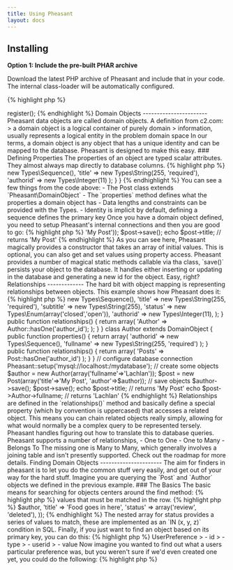 ```yaml
---
title: Using Pheasant
layout: docs
---
```


Installing
----------

**Option 1: Include the pre-built PHAR archive**

Download the latest PHP archive of Pheasant and include that in your code. The internal class-loader will be automatically configured.

{% highlight php %}
<?php

require_once('lib/pheasant.phar');

{% endhighlight %}

**Option 2: Using the built in class-loader**

Pheasant complies to PSR-0 standards, which means you can use it with most classloaders simply by including the `pheasant\lib` directory in your `include_path`. Alternately, Pheasant comes with a classloader:

{% highlight php %}
<?php

require_once('lib/pheasant/lib/Pheasant/ClassLoader.php');

$classloader = new \Pheasant\ClassLoader();
$classloader->register();
{% endhighlight %}


Domain Objects
-----------------------

Pheasant data objects are called domain objects. A definition from c2.com:

> a domain object is a logical container of purely domain
> information, usually represents a logical entity in the problem domain space

In our terms, a domain object is any object that has a unique identity and
can be mapped to the database. Pheasant is designed to make this easy.

### Defining Properties

The properties of an object are typed scalar attributes. They almost always
map directly to database columns.

{% highlight php %}
<?php

use \Pheasant;
use \Pheasant\Types;

class Post extends Pheasant\DomainObject
{
  public function properties()
  {
    return array(
      'postid'   => new Types\Sequence(),
      'title'    => new Types\String(255, 'required'),
      'authorid' => new Types\Integer(11)
    );
  }
}
{% endhighlight %}

You can see a few things from the code above:

- The Post class extends `Pheasant\DomainObject`
- The `properties` method defines what the properties a domain object has
- Data lengths and constraints can be provided with the Types.
- Identity is implicit by default, defining a sequence defines the primary key

Once you have a domain object defined, you need to setup Pheasant's internal
connections and then you are good to go:

{% highlight php %}
<?php

Pheasant::setup('mysql://user:pass@localhost:3306/mydb');

$post = new Post(array('title'=>'My Post'));
$post->save();

echo $post->title; // returns 'My Post'
{% endhighlight %}

As you can see here, Pheasant magically provides a constructor that takes
an array of initial values. This is optional, you can also get and set values
using property access.

Pheasant provides a number of magical static methods callable via tha class,
`save()` persists your object to the database. It handles either inserting
or updating in the database and generating a new id for the object. Easy, right?


Relationships
-------------

The hard bit with object mapping is representing relationships between objects. This
example shows how Pheasant does it:

{% highlight php %}
<?php

use \Pheasant;
use \Pheasant\Types;

class Post extends DomainObject
{
    public function properties()
    {
        return array(
            'postid'   => new Types\Sequence(),
            'title'    => new Types\String(255, 'required'),
            'subtitle' => new Types\String(255),
            'status'   => new Types\Enum(array('closed','open')),
            'authorid' => new Types\Integer(11),
            );
    }

    public function relationships()
    {
        return array(
            'Author' => Author::hasOne('author_id');
            );
    }
}

class Author extends DomainObject
{
    public function properties()
    {
        return array(
            'authorid' => new Types\Sequence(),
            'fullname' => new Types\String(255, 'required')
            );
    }

    public function relationships()
    {
        return array(
            'Posts' => Post::hasOne('author_id')
            );
    }
}

// configure database connection
Pheasant::setup('mysql://localhost:/mydatabase');

// create some objects
$author = new Author(array('fullname'=>'Lachlan'));
$post = new Post(array('title'=>'My Post', 'author'=>$author));

// save objects
$author->save();
$post->save();

echo $post->title; // returns 'My Post'
echo $post->Author->fullname; // returns 'Lachlan'
{% endhighlight %}

Relationships are defined in the `relationships()` method and basically
define a special property (which by convention is uppercased) that accesses
a related object. This means you can chain related objects really simply, allowing
for what would normally be a complex query to be represented tersely. Pheasant
handles figuring out how to translate this to database queries.

Pheasant supports a number of relationships,

- One to One
- One to Many
- Belongs To

The missing one is Many to Many, which generally involves a joining table
and isn't presently supported. Check out the roadmap for more details.


Finding Domain Objects
----------------------

The aim for finders in pheasant is to let you do the common stuff very easily, and get out of your way for the hard stuff. Imagine you are querying the `Post` and `Author` objects we defined in the previous example.

### The Basics

The basic means for searching for objects centers around the find method:

{% highlight php %}
<?php

Post::find('authorid = ? AND title = ?', 42, 'Llamas Farming');
{% endhighlight %}

You can see this is very similar to the WHERE portion of a query. Translated to SQL this query would look like:

{% highlight sql %}
SELECT * FROM post WHERE authorid = 42 AND title = 'Llamas Farming';
{% endhighlight %}

The result of `find()` is a `Collection`. If all you want is a single object, use `one()` instead of `find()`.

Both `find()` and `one()` can take either the SQL-like syntax above, or an array
of key=>values that must be matched in the row.

{% highlight php %}
<?php

Post::find(array(
    'author' => $author,
    'title' => 'Food goes in here',
    'status' => array('review', 'deleted'),
));
{% endhighlight %}

The nested array for status provides a series of values to match, these are implemented as an `IN (x, y, z)` condition in SQL.

Finally, if you just want to find an object based on its primary key, you can do this:

{% highlight php %}
<?php

Post::findById(42);
{% endhighlight %}


### Magic findBy methods

So SQL is great, but often we like to be a bit more descriptive, or we like to shorten things down a bit for common methods. Now you could create a custom finder which encapsulates that logic in its own method like so:

{% highlight php %}
<?php

class PostFinder
{
    public function findByAuthorIdAndTitle($finder, $authorId, $title)
    {
        return $finder('authorid = ? AND title = ?', $authorId, $title);
    }
}

Pheasant::mixinFinder('Post', new PostFinder());

{% endhighlight %}

However we don't even need to do that, instead of defining a custom finder with that method, we can just go ahead and write:

{% highlight php %}
<?php

Post::findByAuthorIdAndTitle(42, 'Food goes in here');
{% endhighlight %}

This automatically translates that call into this query:

{% highlight sql %}
SELECT * FROM post WHERE authorid = 42 AND title = 'Food goes in here';
{% endhighlight %}

We can do OR queries as well like so:

{% highlight php %}
<?php

Post::findByAuthorIdOrStatus(42, 'available');
{% endhighlight %}

To make it a bit smarter, findBy also understands relationships e.g.

{% highlight php %}
<?php

Post::findByAuthorOrStatus($author, 'available');
{% endhighlight %}

This works exactly the same as the previous findBy call.

### Getting even fancier with findBy

Imagine you had a domain object like the following:

> UserPreference
> - id
> - type
> - userid
> - value

Now imagine you wanted to find out what a users particular preference was,
but you weren't sure if we'd even created one yet, you could do the following:

{% highlight php %}
<?php

UserPreference::findOrCreateByUserIdAndType(42, 'view');
{% endhighlight %}

This will run this query:

{% highlight sql %}
SELECT * FROM userpreference WHERE userid = 42 AND type = 'view' LIMIT 1;
{% endhighlight %}

Note that the query uses LIMIT 1 automatically, since a findOrCreate call always has to
return only one object. In the event that it doesn't find a match, rather than throwing
an exception it just creates a new domain object with those properties already set.

Want to find the most recent object that matches your query?

{% highlight php %}
<?php

Post::findLatestByAuthor($author);
{% endhighlight %}

Translates to

{% highlight sql %}
SELECT * FROM post WHERE authorid = 42 ORDER BY id DESC LIMIT 1;
{% endhighlight %}

Want to just get the first result of your query?

{% highlight php %}
<?php

Post::findOneByTitle('Food goes in here');
{% endhighlight %}

Translates to

{% highlight sql %}
SELECT * FROM post WHERE title = 'Food goes in here' LIMIT 1;
{% endhighlight %}

Want to find objects with one of several status'?

{% highlight php %}
<?php

Post::findByStatus(array('review', 'deleted'));
{% endhighlight %}

Translates to

{% highlight sql %}
SELECT * FROM post WHERE status IN ('review', 'deleted')
{% endhighlight %}



Events
------


Types
-----


Database Layer
--------------


Raw Queries
-----------


Extending Finders
-----------------


Sequences vs Auto Increment
---------------------------


FAQ
---



